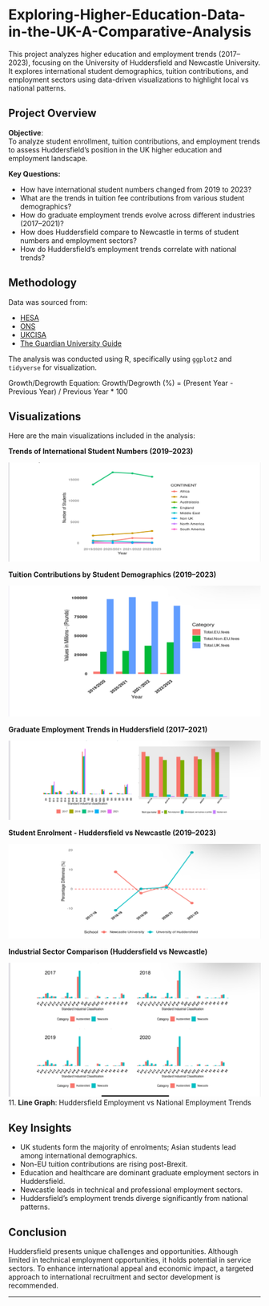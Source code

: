 # Exploring-Higher-Education-Data-in-the-UK-A-Comparative-Analysis
This project analyzes higher education and employment trends (2017–2023), focusing on the University of Huddersfield and Newcastle University. It explores international student demographics, tuition contributions, and employment sectors using data-driven visualizations to highlight local vs national patterns.


## Project Overview

**Objective**:  
To analyze student enrollment, tuition contributions, and employment trends to assess Huddersfield’s position in the UK higher education and employment landscape.

**Key Questions:**
- How have international student numbers changed from 2019 to 2023?
- What are the trends in tuition fee contributions from various student demographics?
- How do graduate employment trends evolve across different industries (2017–2021)?
- How does Huddersfield compare to Newcastle in terms of student numbers and employment sectors?
- How do Huddersfield’s employment trends correlate with national trends?

## Methodology

Data was sourced from:
- [HESA](https://www.hesa.ac.uk/)
- [ONS](https://www.ons.gov.uk/)
- [UKCISA](https://www.ukcisa.org.uk/)
- [The Guardian University Guide](https://www.theguardian.com/education/university-guide)

The analysis was conducted using R, specifically using `ggplot2` and `tidyverse` for visualization.

Growth/Degrowth Equation: Growth/Degrowth (%) = (Present Year - Previous Year) / Previous Year * 100

## Visualizations

Here are the main visualizations included in the analysis:

**Trends of International Student Numbers (2019–2023)**
   
   ![line-graph](https://github.com/lizzybetty1/Exploring-Higher-Education-Data-in-the-UK-A-Comparative-Analysis/blob/main/Dashboard%20image/IMG_0536.jpeg)

**Tuition Contributions by Student Demographics (2019–2023)**

 ![Bar-graph](https://github.com/lizzybetty1/Exploring-Higher-Education-Data-in-the-UK-A-Comparative-Analysis/blob/main/Dashboard%20image/IMG_0537.jpeg)

**Graduate Employment Trends in Huddersfield (2017–2021)**

   ![Bar-chart](https://github.com/lizzybetty1/Exploring-Higher-Education-Data-in-the-UK-A-Comparative-Analysis/blob/main/Dashboard%20image/IMG_0538.jpeg)
   
   **Student Enrolment - Huddersfield vs Newcastle (2019–2023)**

 ![line-chart](https://github.com/lizzybetty1/Exploring-Higher-Education-Data-in-the-UK-A-Comparative-Analysis/blob/main/Dashboard%20image/IMG_0539.jpeg)
     
  **Industrial Sector Comparison (Huddersfield vs Newcastle)**

 ![stacked-Bar-chart](https://github.com/lizzybetty1/Exploring-Higher-Education-Data-in-the-UK-A-Comparative-Analysis/blob/main/Dashboard%20image/IMG_0540.jpeg)
11. **Line Graph**: Huddersfield Employment vs National Employment Trends

## Key Insights

- UK students form the majority of enrolments; Asian students lead among international demographics.
- Non-EU tuition contributions are rising post-Brexit.
- Education and healthcare are dominant graduate employment sectors in Huddersfield.
- Newcastle leads in technical and professional employment sectors.
- Huddersfield’s employment trends diverge significantly from national patterns.

## Conclusion

Huddersfield presents unique challenges and opportunities. Although limited in technical employment opportunities, it holds potential in service sectors. To enhance international appeal and economic impact, a targeted approach to international recruitment and sector development is recommended.


---
  
